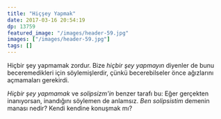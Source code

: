 ```yaml
---
title: "Hiçşey Yapmak"
date: 2017-03-16 20:54:19
dp: 13759
featured_image: "/images/header-59.jpg"
images: ["/images/header-59.jpg"]
tags: []
---
```


Hiçbir şey yapmamak zordur. Bize *hiçbir şey yapmayın* diyenler de bunu
beceremedikleri için söylemişlerdir, çünkü becerebilseler önce ağızlarını
açmamaları gerekirdi. 

*Hiçbir şey yapmamak* ve *solipsizm'in* benzer tarafı bu: Eğer gerçekten
inanıyorsan, inandığını söylemen de anlamsız. *Ben solipsistim* demenin manası
nedir? Kendi kendine konuşmak mı?



